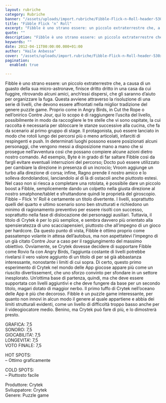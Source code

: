 ```yaml
---
layout: rubriche
category: Rubriche
banner: "/assets/uploads/import.rubriche/Fibble-Flick-n-Roll-header-530x298.jpg"
title: "Fibble Flick ‘n’ Roll"
excerpt: "Fibble è uno strano essere: un piccolo extraterrestre che, a causa di un guasto della sua micro-astronave, finisce dritto dritto in una casa da cui fuggire, ritrovando alcuni amici, anch’essi dispersi, che gli saranno d’aiuto per organizzare la fuga. Questa avviene attraverso la risoluzione di una serie di livelli, che devono essere affrontati nella miglior [&hellip"
quote: ""
description: "Fibble è uno strano essere: un piccolo extraterrestre che, a causa di un guasto della sua micro-astronave, finisce dritto dritto in una casa da cui fuggire, ritrovando alcuni amici, anch’essi dispersi, che gli saranno d’aiuto per organizzare la fuga. Questa avviene attraverso la risoluzione di una serie di livelli, che devono essere affrontati nella miglior [&hellip"
keywords: ""
date: 2012-04-11T00:00:00.000+01:00
author: "Haile Anbessa"
cover: "/assets/uploads/import.rubriche/Fibble-Flick-n-Roll-header-530x298.jpg"
pagination:
  enabled: true

---
```


Fibble è uno strano essere: un piccolo extraterrestre che, a causa di un guasto della sua micro-astronave, finisce dritto dritto in una casa da cui fuggire, ritrovando alcuni amici, anch’essi dispersi, che gli saranno d’aiuto per organizzare la fuga. Questa avviene attraverso la risoluzione di una serie di livelli, che devono essere affrontati nella miglior tradizione del genere puzzle game. Proprio come in Angry Birds, in Cut the Rope o nell’onirico Contre Jour, qui lo scopo è di raggiungere l’uscita del livello, possibilmente in modo da raccogliere le tre stelle che vi sono ospitate, la cui raccolta è necessaria per sbloccare le stanze successive alla cucina, che fa da scenario al primo gruppo di stage. Il protagonista, può essere lanciato in modo che rotoli lungo dei percorsi più o meno articolati, infarciti di respingenti e push. In determinati luoghi possono essere posizionati alcuni personaggi, che vengono messi a disposizione mano a mano che si prosegue nell’avventura così che possano compiere alcune azioni dietro nostro comando. Ad esempio, Byte è in grado di far saltare Fibble così da fargli evitare eventuali interruzioni del percorso; Docto può essere utilizzato per cambiare la direzione in presenza di un incrocio; Vroom aggiunge un turbo alla direzione di corsa; infine, Ragno prende il nostro amico e lo solleva dondolandosi, lanciandolo al di là di ostacoli anche piuttosto estesi. Nel caso non si riesca a completare una rotolata, è possibile dare un piccolo boost a Fibble, semplicemente dando un colpetto nella giusta direzione al nostro smatphone/tablet e sfruttandone quindi le proprietà del giroscopio. Fibble – Flick ‘n’ Roll è certamente un titolo divertente. I livelli, soprattutto quelli del quarto e ultimo scenario sono ben strutturati e richiedono un minimo di ragionamento preventivo per essere risolti con successo, soprattutto nella fase di dislocazione dei personaggi ausiliari. Tuttavia, il titolo di Crytek è per lo più semplice, e sembra davvero più orientato alla spensieratezza di uno scacciapensieri, piuttosto che all’impegno di un gioco per hardcore. Da questo punto di vista, Fibble è ottimo proprio come passatempo volante in attesa dell’autobus, ma non aspettatevi l’impegno di un già citato Contre Jour a caso per il raggiungimento del massimo obiettivo. Ovviamente, se Crytek dovesse decidere di supportare Fibble come Rovio fa con Angry Birds, l’aggiunta costante di livelli potrebbe rivelarsi il vero valore aggiunto di un titolo di per sé già abbastanza interessante, nonostante i limiti di cui sopra. Di certo, questo primo esperimento di Crytek nel mondo delle App giocose appare più come un riuscito divertissement, che uno sforzo convinto per sfondare in un settore inesplorato. Un’ottima base di partenza, quindi, ma che deve essere supportata con livelli aggiuntivi e che deve fungere da base per un secondo titolo, magari dotato di maggior nerbo. Il primo tuffo di Crytek nell’oceano delle App è più che decoroso. Fibble è un puzzle game interessante, per quanto non innovi in alcun modo il genere al quale appartiene e abbia dei limiti strutturali evidenti, come un livello di difficoltà troppo basso anche per il videogiocatore medio. Benino, ma Crytek può fare di più, e lo dimostrerà presto.

GRAFICA: 7,5  
SONORO: 7,5  
GIOCABILITA’: 7,5  
LONGEVITA’: 7,5  
VOTO FINALE: 7,5

HOT SPOTS:  
– Ottimo graficamente

COLD SPOTS:  
– Piuttosto facile

Produttore: Crytek  
Sviluppatore: Crytek  
Genere: Puzzle game